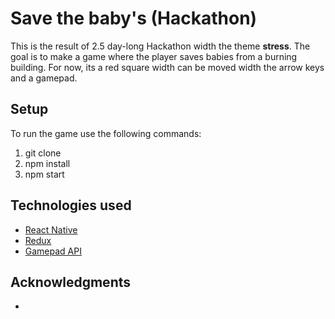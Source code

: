 # Save the baby's (Hackathon)

This is the result of 2.5 day-long Hackathon width the theme **stress**.
The goal is to make a game where the player saves babies from a burning building. For now, its a red square width can be moved width the arrow keys and a gamepad.

## Setup

To run the game use the following commands:
1. git clone
1. npm install
1. npm start

## Technologies used

* [React Native](https://facebook.github.io/react-native/)
* [Redux](https://redux.js.org)
* [Gamepad API](https://developer.mozilla.org/en-US/docs/Web/API/Gamepad_API/Using_the_Gamepad_API)

## Acknowledgments

*